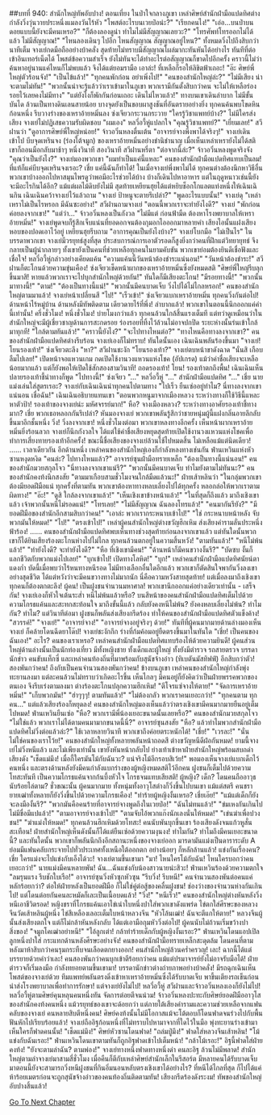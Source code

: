 ##บทที่ 940: สำนักใหญ่ทัพอับปาง!
ตอนเที่ยง
ในป่าใจกลางภูเขา
เหล่าศิษย์สำนักฝ่ามือแปดทิศต่างกำลังวิ่งวุ่นวายประหนึ่งแมลงวันไร้หัว
"โพสต์อะไรบนเวยป๋อน่ะ?"
"เรียกคนไง!"
"เอ่อ...บนป่าบนดอยแบบนี้ยังจะมีคนเหรอ?"
"ก็ต้องลองดูน่า ทำไมไม่มีสัญญาณเลยวะ?"
"โทรศัพท์โทรออกไม่ได้แล้ว ไม่มีสัญญาณ!"
"ไหนลองเดินๆ ไปอีก ไหนสัญญาณ สัญญาณอยู่ไหน?"
ทั้งหมดวิ่งไปถึงสิบกว่านาทีเต็ม
จางเย่กดมือถืออย่างบ้าคลั่ง สุดท้ายไม่ทราบมีสัญญาณโผล่มากะทันหันได้อย่างไร ทันทีที่ต่อเข้าอินเทอร์เน็ตได้ โพสต์ข้อความสำเร็จ ยังไม่ทันจะได้ทำอะไรต่อสัญญาณก็ขาดไปอีกครั้ง คราวนี้ไม่ว่าค้นหาอยู่นานแค่ไหนก็ไม่พบแล้ว จึงได้แต่ยอมรามือ
เอาล่ะ!
ที่เหลือก็รอให้ลิขิตฟ้าเถอะ!
"อ๊ะ ศิษย์พี่ใหญ่ตัวร้อนจัง!"
"เป็นไข้แล้ว!"
"ทุกคนพักก่อน อย่าเพิ่งไป!"
"คนของสำนักใหญ่ล่ะ?"
"ไม่มีเสียง น่าจะตามไม่ทัน!"
"พวกนั้นน่าจะรู้แล้วว่าเราเข้ามาในภูเขา พวกเรามีกันตั้งสิบกว่าคน จะไม่ให้เหลือร่องรอยไว้เลยคงไม่มีทาง"
"แต่ยังไงก็พักกันก่อนเถอะ เดินไม่ไหวแล้ว!"
ทางบนเขาเดินลำบาก ไม่มีขั้นบันได ล้วนเป็นทางดินเลนสายน้อย บางจุดยังเป็นขอบผาสูงชันที่อันตรายอย่างยิ่ง ทุกคนค้นพบโขดหินก้อนหนึ่ง รีบวางร่างของเหราอ้ายหมิ่นลง
ซ่งเจียวกระวนกระวาย "ใครรู้วิชาแพทย์บ้าง?"
ไม่มีใครส่งเสียง
จางเย่ไม่ปฏิเสธความรับผิดชอบ "ผมเอง"
หลวี่อวี้หู่แปลกใจ "คุณรู้วิชาแพทย์?"
"เยี่ยมเลย!" สวีฝานว่า "ดูอาการศิษย์พี่ใหญ่หน่อย!"
จ้าวอวิ๋นหลงตื่นเต้น "อาจารย์จางพึ่งพาได้จริงๆ!"
จางเย่เดินเข้าไป บีบจุดเหรินจง (ร่องใต้จมูก) ของเหราอ้ายหมิ่นอย่างชำนิชำนาญ เมื่อเห็นเหล่าเหรายังไม่ได้สติ เขาก็ถอนมือกลับมาช้าๆ
หนึ่งวินาที
สองวินาที
สวีฝานหรี่ตา "ต่อจากนี้ล่ะ?"
จ้าวอวิ๋นหลงพูดจริงจัง "คุณว่าเป็นยังไง?"
จางเย่มองพวกเขา "ผมทำเป็นแค่นี้แหละ"
คนของสำนักฝ่ามือแปดทิศแทบเป็นลม!
ที่แท้ก็แค่บีบจุดเหรินจงเรอะ? เชี่ย แค่นี้ฉันก็ทำได้!
ในเมื่อจางเย่พึ่งพาไม่ได้ ทุกคนต่างต้องนึกหาวิธีอื่น พวกเขาบ้างออกไปหาสมุนไพรดูว่าพอมีอะไรช่วยได้บ้าง บ้างก็เดินไปหาอาหาร แต่ในฤดูหนาวเช่นนี้ยังจะมีอะไรกินได้อีก? แม้แต่ผลไม้ดิบยังไม่มี สุดท้ายเหยียนฮุยได้แต่หยิบช็อกโกแลตแท่งหนึ่งให้เฉินเฉินกิน
เฉินเฉินคว้าจางเย่ไว้แล้วถาม "จางเย่ ป้าหนูจะตายรึเปล่า?"
"พูดอะไรแบบนั้น!" จางเย่ดุ "เหล่าเหราไม่เป็นไรหรอก มีฉันซะอย่าง!"
สวีฝานถามจางเย่ "ตอนนี้พวกเราจะทำยังไงดี?"
จางเย่ "พักก่อนค่อยลงจากเขา!"
"แต่ว่า..." จ้าวอวิ๋นหลงเป็นกังวล
"ไม่มีแต่ ก่อนฟ้ามืด ต้องหาโรงพยาบาลให้เหราอ้ายหมิ่น!" จางเย่พูดจบก็รู้สึกเจ็บแน่นที่ยอดอกจนต้องกุมอกไอออกมาหลายคำ เสียงไอนั้นแฝงเสียงหอบของปอดเอาไว้อยู่
เหยียนฮุยรีบถาม "อาการคุณเป็นยังไงบ้าง?"
จางเย่โบกมือ "ไม่เป็นไร"
ในบรรดาพวกเขา จางเย่มีวรยุทธ์สูงที่สุด ประสบการณ์การเอาตัวรอดก็สูงยิ่งกว่าคนที่ฝึกแต่วิทยายุทธ์ จึงกลายเป็นผู้นำกลายๆ ทั้งเขายังเป็นคนที่ช่วยเหลือทุกคนในยามคับขัน พวกเขาย่อมต้องยินดีเชื่อฟังและเชื่อใจ!
หลวี่อวี้หู่กล่าวอย่างเคียดแค้น "ความแค้นนี้วันหน้าต้องชำระแน่นอน!"
"วันหน้าต้องชำระ!" สวีฝานก็ตะโกนด้วยความขุ่นเคือง!
ซ่งเจียวเช็ดหน้าผากของเหราอ้ายหมิ่นซึ่งยังหมดสติ "ศิษย์พี่ใหญ่รีบลุกขึ้นมาสิ! หายแล้วพวกเราจะไปบุกสำนักใหญ่ด้วยกัน!"
ทันใดก็มีเสียงตะโกน!
"มีรอยทางนี้!"
"พวกนั้นมาทางนี้!"
"ตาม!"
"ต้องเป็นทางนี้แน่!"
"พวกนั้นมีคนบาดเจ็บ วิ่งไปได้ไม่ไกลหรอก!"
คนของสำนักใหญ่ตามมาแล้ว!
จางเย่หน้าเปลี่ยนสี "ไป!"
"เร็วเข้า!" ซ่งเจียวแบกเหราอ้ายหมิ่น ทุกคนวิ่งกันต่อไป!
ด้านหน้าไร้หมู่บ้าน ด้านหลังมีทัพติดตาม เดียวดายไร้ที่พึ่ง!
ลำบากแล้ว! พวกเขาในตอนนี้นึกออกแค่คำนี้เท่านั้น!
ครึ่งชั่วโมง!
หนึ่งชั่วโมง!
บ่ายโมงกว่าแล้ว ทุกคนล้วนใกล้สิ้นแรงเต็มที แต่ทว่าดูเหมือนว่าในสำนักใหญ่จะมีผู้เชี่ยวชาญด้านการสะกดรอย ร่องรอยที่ทิ้งไว้ล้วนไม่อาจปกปิด ระยะห่างนั้นร่นเข้าใกล้มาทุกที!
"ใกล้ตามทันแล้ว!"
"คราวนี้ยังไง?"
"จะไปทางไหนต่อ?"
"ทางไหนคือทางลงจากเขา?"
คนของสำนักฝ่ามือแปดทิศต่างรีบร้อน
จางเย่เองก็ไม่ทราบ!
ทันใดนั้นเอง เฉินเฉินพลันร้องขึ้นมา "จางเย่! โยนรองเท้า!"
ซ่งเจียวตะลึง "หา?"
สวีฝานชะงัก "โยนรองเท้า?"
จางเย่ตบหน้าขาดังฉาด "นั่นสิ เกือบลืมไปเลย!"
เปิดหน้าจอแหวนเกม กดเปิดใช้งานวงแหวนแห่งโชค (อัปเกรด) แม้ว่าค่าชื่อเสียงจะเหลือน้อยมากแล้ว แต่ก็ยังพอให้เปิดใช้สักสองสามวินาที!
ถอดรองเท้า!
โยน!
รองเท้าตกถึงพื้น!
เฉินเฉินเห็นปลายรองเท้าชี้นำทางก็พูด "ไปทางนี้!"
ซ่งเจียว "..."
หลวี่อวี้หู่ "..."
สำนักฝ่ามือแปดทิศ "..."
เชี่ย นายแม่งเล่นใส่สูตรเรอะ?
จางเย่กับเฉินเฉินนำทุกคนไปตามทาง "ไปเร็ว ยืนเซ่ออยู่ทำไม? นี่ทางลงจากเขาแน่นอน เชื่อฉัน!"
เฉินเฉินอธิบายแทนเขา "ตอนพวกหนูมาจากเมืองหลวง ระหว่างทางก็ใช้วิธีนี้แหละหาตัวป้า! รองเท้าของจางเย่น่ะ มหัศจรรย์มาก!"
หือ?
จางเมืองหลวง?
ระหว่างทางอาศัยรองเท้าชี้ทางมาก?
เชี่ย พวกเธอหลอกกันรึเปล่า?
หันมองจางเย่ พวกเขาพลันรู้สึกว่าชายหนุ่มผู้นี้แฝงกลิ่นอายลึกลับขึ้นมาอีกชั้นหนึ่ง
วิ่ง!
วิ่งลงจากเขา!
หนึ่งชั่วโมงต่อมา พวกเขาหลงทางอีกครั้ง
เห็นหน้าผากเหราอ้ายหมิ่นยิ่งร้อนลวก จางเย่ก็นึกกังวลใจ ได้แต่ใช้ค่าชื่อเสียงหยุดสุดท้ายเปิดใช้งานวงแหวนแห่งโชคเพื่อทำการเสี่ยงทายรองเท้าอีกครั้ง! ขณะนี้ชื่อเสียงของจางเย่ล้วนใช้ไปหมดสิ้น ไม่เหลือแม้แต่นิดเดียว!
……
เวลาเดียวกัน
อีกด้านหนึ่ง
เหล่าคนของสำนักใหญ่เองก็กำลังหลงทางเช่นกัน
ฟ่านเหวินแห่งหัวซานหงุดหงิด "คนล่ะ? ไปทางไหนแล้ว?"
อาจารย์ซุนฝ่ามือทรายเหล็ก "ต้องเป็นทางนี้แน่นอน!"
คนของสำนักมวยสกุลโจว "นี่ทางลงจากเขาแน่รึ?"
"พวกนั้นมีคนบาดเจ็บ ทำไมยังตามไม่ทันนะ?" คนของสำนักคงท้งนึกสงสัย "ตามมาเกือบสามชั่วโมงจนใกล้มืดแล้วนะ!"
ฝ่ายเส้าหลินว่า "ในกลุ่มพวกเขาต้องมียอดฝีมือแน่ ทุกครั้งที่ตามทัน พวกเขาต้องหาทางหลบเลี่ยงไปได้ทุกครั้ง หลอกล่อให้พวกเราตามผิดทาง!"
"อ๊ะ!"
"ดูสิ ใกล้ลงจากเขาแล้ว!"
"เห็นเชิงเขาข้างหน้าแล้ว!"
"ในที่สุดก็ถึงแล้ว มาถึงเชิงเขาแล้ว เจ้าพวกนั้นหนีไม่รอดแน่!"
"โทรเลย!"
"ไม่มีสัญญาณ ฉันลองโทรแล้ว!"
"คนมากันรึยัง?"
"มียอดฝีมือของสำนักอีกสามสิบกว่าคน!"
"เอาล่ะ พวกเรากระหนาบเข้าไป!"
"ใช่ กระหนาบหน้าหลัง จับพวกมันให้หมด!"
"ไป!"
"ตรงเข้าไป!"
เหล่าผู้คนสำนักใหญ่ต่างขวัญฮึกเหิม ส่งเสียงคำรามลั่นประหนึ่งฟ้าร้อง!
……
คนของสำนักฝ่ามือแปดทิศพบเห็นทางช่วงสุดท้ายก่อนลงจากเขาแล้ว แต่ทันใดนั้นพวกเขาก็ได้ยินเสียงร้องตะโกนห่างไปไม่ไกล ทุกคนล้วนตกอยู่ในความสิ้นหวัง!
"ตามทันแล้ว!"
"หนีไม่พ้นแล้ว!"
"ทำยังไงดี? จะทำยังไงดี?"
"หือ ที่เชิงเขามีคน!"
"ด้านหน้าก็มีคนขวางงั้นรึ?"
"บัดซบ งั้นก็แลกชีวิตกับพวกแม่งไปเลย!"
"บุกเข้าไป! เปิดทางโลหิต!"
"บุก!"
เหล่าคนสำนักฝ่ามือแปดทิศนัยน์ตาแดงก่ำ บัดนี้เมื่อพบว่าไร้หนทางหนีรอด ไม่มีทางเลือกอื่นใดอีกแล้ว พวกเขาก็ตัดสินใจพากันวิ่งลงเขาอย่างสุดชีวิต ได้แต่หวังว่าจะมีคนขวางทางไม่มากนัก นี่คือความหวังสายสุดท้าย! แต่เมื่อลงมาถึงเชิงเขา ทุกคนก็ต้องตกตะลึง!
ผู้คน!
เป็นฝูงชนจำนวนมหาศาล!
พวกเขานึกออกแค่อย่างเดียวเท่านั้น - เสร็จกัน!
จางเย่เองก็หัวใจเต้นระส่ำ หนีไม่พ้นแล้วหรือ?
บนสีหน้าของคนสำนักฝ่ามือแปดทิศเต็มไปด้วยความโกรธแค้นและสะทกสะท้อนใจ มาถึงขั้นนี้แล้ว กลับยังคงหนีไม่พ้น? ยังคงหลบเลี่ยงไม่พ้น? ทำไมกัน? ทำไม?
แต่วินาทีต่อมา ฝูงชนก็พลันส่งเสียงกรีดร้อง ทำให้คนของสำนักฝ่ามือแปดทิศตัวแข็งค้าง!
"สวรรค์!"
"จางเย่!"
"อาจารย์จาง!"
"อาจารย์จางอยู่จริงๆ ด้วย!"
ทันทีที่ผู้คนมากมายด้านล่างมองเห็นจางเย่ ก็คล้ายโดนฉีดยาโด๊ป!
จางเย่ชะงักกึก ร่างที่ก้มค้อมอยู่ยืดตรงขึ้นมาในทันใด "เชี่ย! เป็นคนของฉันเอง!"
อะไร?
คนของเราเหรอ?
เหล่าคนสำนักฝ่ามือแปดทิศแทบร้องไห้ด้วยความยินดี!
ผู้คนส่วนใหญ่ด้านล่างนั้นเป็นนักท่องเที่ยว มีทั้งหญิงชาย ทั้งเด็กและผู้ใหญ่ ทั้งยังมีตำรวจ รถสายตรวจ บรรดานักข่าว คนขับแท็กซี่ และเหล่าคนท้องถิ่นที่มาพร้อมกับสุนัขจ้างอ๋าว (ทิเบตันมัสทิฟฟ์) อีกสิบกว่าตัว!
สองพันกว่าคน!
ถึงกับเป็นคนจำนวนสองพันกว่าคน!
ข้างบนภูเขา เหล่าคนของสำนักใหญ่กำลังพุ่งทะยานลงมา แต่ละคนล้วนไม่ทราบว่าเกิดอะไรขึ้น เห็นไกลๆ มีคนอยู่ก็ยังคิดว่าเป็นฝ่ายพรรคพวกของตนเอง จึงรีบเร่งตามลงมา ต่างร้องตะโกนปลุกความฮึกเหิม!
"ตีโจรแซ่จางให้ตาย!"
"จัดการเหราอ้ายหมิ่น!"
"เก็บพวกมัน!"
"ฮ่าๆๆๆ! ตามทันแล้ว!"
"ไม่ต้องกลัว พวกเราคนเยอะกว่า!"
"ทุกคนตาม ทุกคน..."
แต่แล้วเสียงร้องก็หยุดลง!
คนของสำนักใหญ่มองเห็นแล้วว่าตรงเชิงเขามีคนมากมายยืนอยู่เต็มไปหมด!
ฟ่านเหวินยืนเซ่อ "หือ? พวกเรามีพี่น้องเยอะขนาดนั้นเลยหรือ?"
คนของสำนักมวยสกุลโจว "ไม่ใช่แล้ว พวกเราไม่ได้ตามคนมามากขนาดนี้นี่?"
อาจารย์ซุนสงสัย "หือ? แล้วทำไมพวกสำนักฝ่ามือแปดทิศไม่วิ่งต่อแล้วล่ะ?"
ใช้เวลาหลายวินาที พวกเขาถึงค่อยตระหนักได้!
"เชี่ย!"
"เวรละ!"
"นั่น ไม่ใช่คนของเราโว้ย!"
คนของสำนักใหญ่ทั้งหลายพลันหน้าถอดสี ต่างขวัญหนีดีฝ่อกันหมด!
ยามนี้จางเย่ไม่วิ่งหนีแล้ว และไม่เพียงเท่านั้น เขายังหันหน้ากลับไป ย่างเท้าเข้าหาฝ่ายสำนักใหญ่พร้อมสบถด่าเสียงดัง "เช็ดแม่มึง! เมื่อกี้ใครมันโม้กับฉันวะ? แน่จริงโม้อีกรอบสิเว้ย!"
พอมองเห็นจางเย่แบกเด็กไว้คนหนึ่ง และตรงด้านหลังยังมีคนกำลังแบกร่างของผู้หญิงหมดสติไว้อีกคน ฝูงชนก็เต็มไปด้วยความโทสะทันที เป็นความโกรธแค้นจากก้นบึ้งหัวใจ โกรธจนแทบเสียสติ! ผู้หญิง? เด็ก? โดนคนถืออาวุธนับร้อยไล่ตาม? ชั่วขณะนั้น ผู้คนมากมาย ทั้งหนุ่มทั้งอาวุโสต่างก็วิ่งขึ้นไปบนเขา แม้แต่สตรี คนชรา ยายเฒ่าทั้งหลายก็ยังวิ่งขึ้นไปด้วยความโกรธเคือง!
"ทำร้ายผู้หญิงงั้นเหรอ? เชี่ยเอ๊ย!"
"แม้แต่เด็กก็ยังจะลงมืองั้นรึ?"
"พวกมันคือคนร้ายที่อาจารย์จางพูดถึงในเวยป๋อ!"
"ฉันไม่ทนแล้ว!"
"ข่มเหงกันเกินไป ไม่มีขื่อมีแปแล้ว!"
"ตามอาจารย์จางเข้าไป!"
"ตามจับไอ้พวกแก๊งนักเลงนั่นให้หมด!"
"เข่นฆ่าเพื่อปวงชน!"
"ฆ่าแม่งให้หมด!"
ทุกคนล้วนฮึกเหิมด้วยโทสะ!
คนนับพันบุกขึ้นเขา ร้องเสียงดังจนแก้วหูสั่นสะเทือน!
ฝ่ายสำนักใหญ่เห็นดังนั้นก็ได้แต่ยืนเซ่อด้วยความงุนงง!
ทำไมกัน?
ทำไมถึงมีคนเยอะขนาดนี้?
และทันใดนั้น พวกเขาก็พลันนึกถึงอีกสถานะหนึ่งของจางเย่ออก มารดามันแม่งเป็นดาราระดับ A ย่อมมีแฟนคลับกระจายไปทั่วประเทศทั้งเหนือใต้ออกตก อย่างน้อยๆ ก็หลักล้านแล้ว!
แข่งกันเรื่องคน?
เชี่ย ใครแม่งจะไปแข่งกับเอ็งได้วะ!
จางเย่ตามขึ้นเขามา "มา! ไหนใครโม้กับฉัน! ไหนใครบอกว่าคนเยอะกว่า!"
นายแม่งมีคนหลายพัน!
ฉัน...ฉันแข่งกับน้องสาวนายน่ะสิวะ!
ฟ่านเหวินร้องด้วยความตกใจ "ลมรุนแรง รีบชักใบเรือ!"
อาจารย์ซุนวิ่งหัวซุกหัวซุน "รีบวิ่ง! รีบหนี!"
คนจำนวนสองพันต่อคนแค่หลักร้อยกว่า? ต่อให้ฝ่ายหลังเป็นยอดฝีมือ ก็ไม่ใช่คู่ต่อสู้ของคลื่นฝูงชน! ช่องว่างของจำนวนห่างกันเกินไป! แต่โดนต่อยกันคนละหมัดก็เละเป็นเนื้อบดแล้ว!
"วิ่ง!"
"หนีเร็ว!"
คนของสำนักใหญ่ต่างหันหลังวิ่งหนีเอาชีวิตรอด!
หญิงชราที่โกรธแค้นเอาไข่เน่าใบหนึ่งปาใส่พวกเขาดังแพร่ด ไข่ตกใส่ศีรษะของหลวงจีนวัดเส้าหลินผู้หนึ่ง ไข่สีเหลืองเลอะเต็มใบหน้าหลวงจีน "หัวโล้นเฒ่า! ฉันจะตีแกให้ตาย!"
หลวงจีนผู้นั้นส่งเสียงตกใจ แต่ก็ไม่กล้าหันหลังกลับ ได้แต่เอามือกุมหัววิ่งต่อไป!
ผู้คนนับไม่ถ้วนเริ่มขว้างปาสิ่งของ!
"จมูกโคเฒ่าอย่าหนี!"
"ไอ้ลูกเต่า! กล้าทำร้ายเด็กกับผู้หญิงงั้นเรอะ?"
ฟ่านเหวินโดนแอปเปิลลูกหนึ่งปาใส่ กระแทกด้านหลังศีรษะอย่างจัง!
คนของสำนักฝ่ามือทรายเหล็กสะดุดล้ม โดนคนที่ตามหลังมาห้าสิบกว่าคนรุมกระทืบจนเลือดตกยางออก!
คนสำนักใหญ่ล้วนคร่ำครวญ!
เละ!
ฉากนี้ได้แต่บรรยายด้วยคำว่าเละ!
คนสองพันกว่าคนบุกเข้าตีร้อยกว่าคน แม้แต่ปรมาจารย์ยังไม่อาจรับมือได้!
ฝ่ายตำรวจก็เริ่มลงมือ กำลังทยอยตามขึ้นเขามา!
บรรดานักข่าวต่างถ่ายภาพอย่างบ้าคลั่ง!
มีรถฉุกเฉินเห็นโพสต์ของจางเย่ด้วย ทีมแพทย์พลันตรงดิ่งเข้าหาเหราอ้ายหมิ่นซึ่งได้รับบาดเจ็บ พาขึ้นเตียงรถเข็นก่อนนำส่งโรงพยาบาลเพื่อทำการรักษา!
แต่จางเย่ยังไม่ไป!
หลวี่อวี้หู่ สวีฝานและจ้าวอวิ๋นหลงเองก็ยังไม่ไป!
หลวี่อวี้หู่ตามศิษย์คุนหลุนคนหนึ่งทัน จัดการต่อยตีจนน่วม!
จ้าวอวิ๋นหลงปะทะกับศิษย์ยอดฝีมืออาวุโสของสำนักคงท้งคนหนึ่ง แม้วรยุทธ์ของเขาจะด้อยกว่า แต่ภายใต้เสียงคำรามและความช่วยเหลือจากแฟนคลับของจางเย่ คนหลายสิบตีหนึ่งคน! ศิษย์คงท้งนั้นไม่มีโอกาสแม้จะโต้ตอบก็โดนฟาดจนร่วงไปกับพื้น ฟันหักไปเรียบร้อยแล้ว!
จางเย่ถืออิฐก้อนหนึ่งที่ไม่ทราบไปหามาจากที่ใดไว้ในมือ พุ่งทะยานร่างเข้ามา เห็นใครก็ฟาดคนนั้น!
"เช็ดแม่มึง!" ศิษย์หัวซานโดนฟาด!
"ถล่มปู่มึง!" ฟาดใส่หลวงจีนเส้าหลิน!
"โม้แข่งกับฉันเรอะ!" ฟ่านเหวินโดนเขาตามทันก็ถูกอิฐฟาดเข้าไปเต็มหน้า!
"กล้าโม้เรอะ!" อิฐนี้ฟาดใส่ฝ่ายคงท้ง!
"ยังจะตามล่าฉัน? ตามพ่อง!"
จางเย่ทางหนึ่งฟาดทางหนึ่งด่า คนละอิฐ ล้วนไม่มีพลาด!
สำนักใหญ่ตามล่าจางเย่มาสามสี่ชั่วโมง เมื่อคืนก็ตีกับเหล่าศิษย์สำนักเล็กในรีสอร์ต มีหลายคนได้รับบาดเจ็บ มาตอนนี้ยังจะสามารถวิ่งหนีฝูงชนที่กินอิ่มนอนหลับตรงเชิงเขาได้อย่างไร? ที่หนีได้ไกลที่สุด ก็ไปได้แค่ห้าร้อยเมตรก่อนจะถูกสุนัขจ้างอ๋าวของคนท้องถิ่นติดตามทัน!
เสียงกรีดร้องดังระงม!
ทัพของสำนักใหญ่อับปางสิ้นแล้ว!


[Go To Next Chapter]( ./41.md)